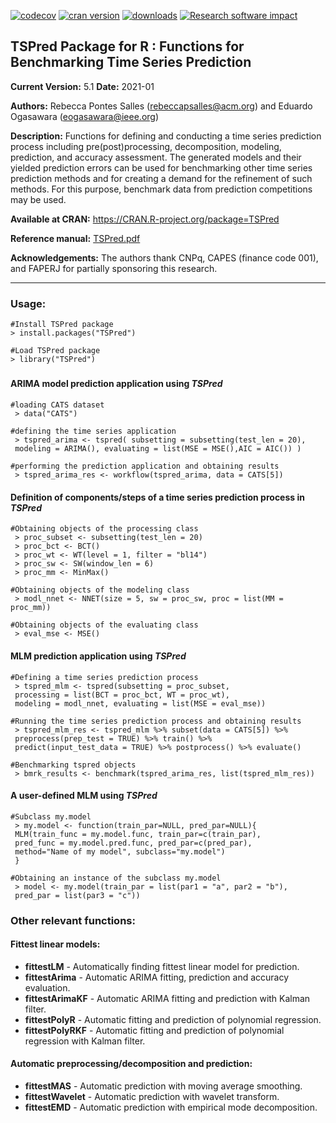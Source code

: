 <!--- [![Build Status](https://travis-ci.org/RebeccaSalles/TSPred.svg?branch=master)](https://travis-ci.org/RebeccaSalles/TSPred)-->
[![codecov](https://codecov.io/gh/RebeccaSalles/TSPred/branch/master/graph/badge.svg)](https://codecov.io/gh/RebeccaSalles/TSPred)
[![cran version](http://www.r-pkg.org/badges/version/TSPred)](http://cran.r-project.org/package=TSPred)
[![downloads](http://cranlogs.r-pkg.org/badges/TSPred)](http://cranlogs.r-pkg.org/badges/TSPred)
[![Research software impact](http://depsy.org/api/package/cran/TSPred/badge.svg)](http://depsy.org/package/r/TSPred)

## TSPred Package for R : Functions for Benchmarking Time Series Prediction

__Current Version:__ 5.1
__Date:__ 2021-01

__Authors:__ Rebecca Pontes Salles (<rebeccapsalles@acm.org>) and Eduardo Ogasawara (<eogasawara@ieee.org>)
 
__Description:__ Functions for defining and conducting a time series prediction process including pre(post)processing, decomposition, modeling, prediction, and accuracy assessment. The generated models and their yielded prediction errors can be used for benchmarking other time series prediction methods and for creating a demand for the refinement of such methods. For this purpose, benchmark data from prediction competitions may be used.

__Available at CRAN:__ <https://CRAN.R-project.org/package=TSPred>

__Reference manual:__ [TSPred.pdf](http://cran.r-project.org/web/packages/TSPred/TSPred.pdf)

__Acknowledgements:__ The authors thank CNPq, CAPES (finance code 001), and FAPERJ for partially sponsoring this research.

---
### Usage:
~~~~~~
#Install TSPred package
> install.packages("TSPred")

#Load TSPred package
> library("TSPred")
~~~~~~
#####

#### ARIMA model prediction application using _TSPred_

~~~~~~
#loading CATS dataset
 > data("CATS")

#defining the time series application
 > tspred_arima <- tspred( subsetting = subsetting(test_len = 20),
 modeling = ARIMA(), evaluating = list(MSE = MSE(),AIC = AIC()) )

#performing the prediction application and obtaining results
 > tspred_arima_res <- workflow(tspred_arima, data = CATS[5])
~~~~~~

#### Definition of components/steps of a time series prediction process in _TSPred_
~~~~~~
#Obtaining objects of the processing class
 > proc_subset <- subsetting(test_len = 20)
 > proc_bct <- BCT()
 > proc_wt <- WT(level = 1, filter = "bl14")
 > proc_sw <- SW(window_len = 6)
 > proc_mm <- MinMax()

#Obtaining objects of the modeling class
 > modl_nnet <- NNET(size = 5, sw = proc_sw, proc = list(MM = proc_mm))

#Obtaining objects of the evaluating class
 > eval_mse <- MSE()
~~~~~~

#### MLM prediction application using _TSPred_
~~~~~~
#Defining a time series prediction process
 > tspred_mlm <- tspred(subsetting = proc_subset, 
 processing = list(BCT = proc_bct, WT = proc_wt), 
 modeling = modl_nnet, evaluating = list(MSE = eval_mse))

#Running the time series prediction process and obtaining results
 > tspred_mlm_res <- tspred_mlm %>% subset(data = CATS[5]) %>%
 preprocess(prep_test = TRUE) %>% train() %>%
 predict(input_test_data = TRUE) %>% postprocess() %>% evaluate()

#Benchmarking tspred objects
 > bmrk_results <- benchmark(tspred_arima_res, list(tspred_mlm_res))
~~~~~~

#### A user-defined MLM using _TSPred_
~~~~~~
#Subclass my.model
 > my.model <- function(train_par=NULL, pred_par=NULL){
 MLM(train_func = my.model.func, train_par=c(train_par),
 pred_func = my.model.pred.func, pred_par=c(pred_par),
 method="Name of my model", subclass="my.model")
 }

#Obtaining an instance of the subclass my.model
 > model <- my.model(train_par = list(par1 = "a", par2 = "b"), 
 pred_par = list(par3 = "c"))
~~~~~~

#### 
### Other relevant functions:
#### Fittest linear models:
* __fittestLM__ - Automatically finding fittest linear model for prediction.
* __fittestArima__ - Automatic ARIMA fitting, prediction and accuracy evaluation.
* __fittestArimaKF__ - Automatic ARIMA fitting and prediction with Kalman filter.
* __fittestPolyR__ - Automatic fitting and prediction of polynomial regression.
* __fittestPolyRKF__ - Automatic fitting and prediction of polynomial regression with Kalman filter.
#### Automatic preprocessing/decomposition and prediction:
* __fittestMAS__ - Automatic prediction with moving average smoothing.
* __fittestWavelet__ - Automatic prediction with wavelet transform.
* __fittestEMD__ - Automatic prediction with empirical mode decomposition.
